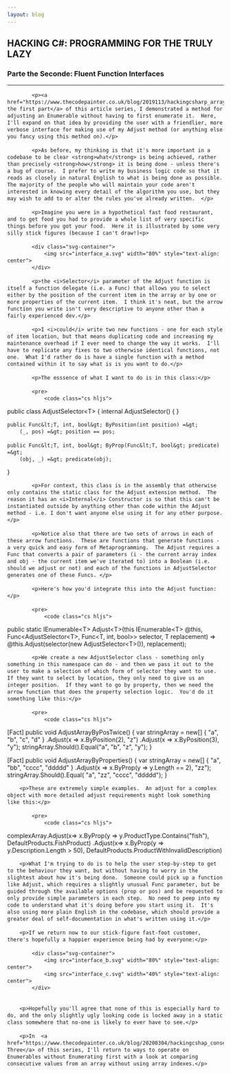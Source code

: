 ```yaml
---
layout: blog
---
```


<div class="pagepanel down_arrow white">
  <div class="center">
		<h2>HACKING C#: PROGRAMMING FOR THE TRULY LAZY</h2>
		<h3>Parte the Seconde: Fluent Function Interfaces</h3>
		<hr/>
		<div style="text-align: left">			

			<p><a href="https://www.thecodepainter.co.uk/blog/2019113/hackingcsharp_arrayadjust">In the first part</a> of this article series, I demonstrated a method for adjusting an Enumerable without having to first enumerate it.  Here, I'll expand on that idea by providing the user with a friendlier, more verbose interface for making use of my Adjust method (or anything else you fancy using this method on).</p>
			
			<p>As before, my thinking is that it's more important in a codebase to be clear <strong>what</strong> is being achieved, rather than precisely <strong>how</strong> it is being done - unless there's a bug of course.  I prefer to write my business logic code so that it reads as closely in natural English to what is being done as possible.  The majority of the people who will maintain your code aren't interested in knowing every detail of the algorithm you use, but they may wish to add to or alter the rules you've already written.  </p>
			
			<p>Imagine you were in a hypothetical fast food restaurant, and to get food you had to provide a whole list of very specific things before you got your food.  Here it is illustrated by some very silly stick figures (because I can't draw!)<p>
			
			<div class="svg-container">
				<img src="interface_a.svg" width="80%" style="text-align: center">
			</div>
			
			<p>the <i>Selector</i> parameter of the Adjust function is itself a function delegate (i.e. a Func) that allows you to select either by the position of the current item in the array or by one or more properties of the current item.  I think it's neat, but the arrow function you write isn't very descriptive to anyone other than a fairly experienced dev.</p>
			
			<p>I <i>could</i> write two new functions - one for each style of item location, but that means duplicating code and increasing my maintenance overhead if I ever need to change the way it works.  I'll have to replicate any fixes to two otherwise identical functions, not one.  What I'd rather do is have a single function with a method contained within it to say what is is you want to do.</p>
			
			<p>The esssence of what I want to do is in this class:</p>
			
			<pre>
				<code class="cs hljs">
public class AdjustSelector&lt;T&gt;
{
	internal AdjustSelector() { }

	public Func&lt;T, int, bool&gt; ByPosition(int position) =&gt;
		(_, pos) =&gt; position == pos;

	public Func&lt;T, int, bool&gt; ByProp(Func&lt;T, bool&gt; predicate) =&gt;
		(obj, _) =&gt; predicate(obj);
}
				</code>
			</pre>	
			
			
			<p>For context, this class is in the assembly that otherwise only contains the static class for the Adjust extension method.  The reason it has an <i>Internal</i> Constructor is so that this can't be instantiated outside by anything other than code within the Adjust method - i.e. I don't want anyone else using it for any other purpose.</p>
			
			<p>Notice also that there are two sets of arrows in each of these arrow functions.  These are functions that generate functions - a very quick and easy form of Metaprogramming.  The Adjust requires a Func that converts a pair of parameters (i - the current array index and obj - the current item we've iterated to) into a Boolean (i.e. should we adjust or not) and each of the functions in AdjustSelector generates one of these Funcs. </p>
			
			<p>Here's how you'd integrate this into the Adjust function:</p>
			
			<pre>
				<code class="cs hljs">
public static IEnumerable&lt;T&gt; Adjust&lt;T&gt;(this IEnumerable&lt;T&gt; @this, Func&lt;AdjustSelector&lt;T&gt;, Func&lt;T, int, bool&gt;&gt; selector, T replacement) =&gt;
	@this.Adjust(selector(new AdjustSelector&lt;T&gt;()), replacement);
				</code>
			</pre>	
			
			<p>We create a new AdjustSelector class - something only something in this namespace can do - and then we pass it out to the user to make a selection of which form of selector they want to use.  If they want to select by location, they only need to give us an integer position.  If they want to go by property, then we need the arrow function that does the property selection logic.  You'd do it something like this:</p>
			
			<pre>
				<code class="cs hljs">
[Fact]
public void AdjustArrayByPosTwice()
{
	var stringArray = new[]
	{
		"a",
		"b",
		"c",
		"d"
	}
		.Adjust(x =&gt; x.ByPosition(2), "z")
		.Adjust(x =&gt; x.ByPosition(3), "y");
	stringArray.Should().Equal("a", "b", "z", "y");
}

[Fact]
public void AdjustArrayByProperties()
{
	var stringArray = new[]
	{
		"a",
		"bb",
		"cccc",
		"ddddd"
	}
		.Adjust(x =&gt; x.ByProp(y =&gt; y.Length == 2), "zz");
	stringArray.Should().Equal(
		 "a",
		"zz",
		"cccc",
		"ddddd");
}
				</code>
			</pre>	
			
		<p>These are extremely simple examples.  An adjust for a complex object with more detailed adjust requirements might look something like this:</p>
		
			<pre>
				<code class="cs hljs">
complexArray.Adjust(x=&gt; x.ByProp(y =&gt; y.ProductType.Contains("fish"), DefaultProducts.FishProduct)
		.Adjust(x=&gt; x.ByProp(y =&gt; y.Description.Length &gt; 50), DefaultProducts.ProductWithInvalidDescription)
				</code>
			</pre>	
		
		<p>What I'm trying to do is to help the user step-by-step to get to the behaviour they want, but without having to worry in the slightest about how it's being done.  Someone could pick up a function like Adjust, which requires a slightly unusual Func parameter, but be guided through the available options (prop or pos) and be requested to only provide simple parameters in each step.  No need to peep into my code to understand what it's doing before you start using it.  It's also using more plain English in the codebase, which should provide a greater deal of self-documentation in what's written using it.</p>
		
		<p>If we return now to our stick-figure fast-foot customer, there's hopefully a happier experience being had by everyone:</p>
		
			<div class="svg-container">
				<img src="interface_b.svg" width="80%" style="text-align: center">
				<img src="interface_c.svg" width="40%" style="text-align: center">
			</div>
		
		
		<p>Hopefully you'll agree that none of this is especially hard to do, and the only slightly ugly looking code is locked away in a static class somewhere that no-one is likely to ever have to see.</p>
		
		<p>In  <a href="https://www.thecodepainter.co.uk/blog/20200304/hackingcshap_consecutiveelements">Part Three</a> of this series, I'll return to ways to operate on Enumerables without Enumerating first with a look at comparing consecutive values from an array without using array indexes.</p>
		